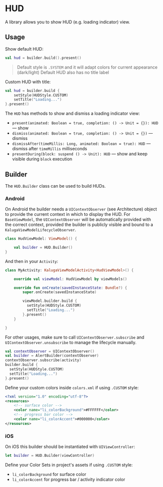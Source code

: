 # HUD

A library allows you to show HUD (e.g. loading indicator) view.

## Usage

Show default HUD:

```kotlin
val hud = builder.build().present()
```

> Default style is `.SYSTEM` and it will adapt colors for current appearance (dark/light)
> Default HUD also has no title label

Custom HUD with title:

```kotlin
val hud = builder.build {
    setStyle(HUDStyle.CUSTOM)
    setTitle("Loading...")
}.present()
```

The `HUD` has methods to show and dismiss a loading indicator view:
- `present(animated: Boolean = true, completion: () -> Unit = {}): HUD` — show
- `dismiss(animated: Boolean = true, completion: () -> Unit = {})` — dismiss
- `dismissAfter(timeMillis: Long, animated: Boolean = true): HUD` — dismiss after `timeMillis` milliseconds
- `presentDuring(block: suspend () -> Unit): HUD` — show and keep visible during `block` execution

## Builder

The `HUD.Builder` class can be used to build HUDs.

### Android
On Android the builder needs a `UIContextObserver` (see Architecture) object to provide the current context in which to display the HUD.
For `BaseViewModel`, the `UIContextObserver` will be automatically provided with the correct context, provided the builder is publicly visible and bound to a `KalugaViewModelLifecycleObserver`.

```kotlin
class HudViewModel: ViewModel() {

    val builder = HUD.Builder()
}
```

And then in your `Activity`:

```kotlin
class MyActivity: KalugaViewModelActivity<HudViewModel>() {

    override val viewModel: HudViewModel by viewModels()

    override fun onCreate(savedInstanceState: Bundle?) {
        super.onCreate(savedInstanceState)

        viewModel.builder.build {
          setStyle(HUDStyle.CUSTOM)
          setTitle("Loading...")
        }.present()
    }

}
```

For other usages, make sure to call `UIContextObserver.subscribe` and `UIContextObserver.unsubscribe` to manage the lifecycle manually.

```kotlin
val contextObserver = UIContextObserver()
val builder = AlertBuilder(contextObserver)
contextObserver.subscribe(activity)
builder.build {
  setStyle(HUDStyle.CUSTOM)
  setTitle("Loading...")
}.present()
```

Define your custom colors inside `colors.xml` if using `.CUSTOM` style:

```xml
<?xml version="1.0" encoding="utf-8"?>
<resources>
    <!-- surface color -->
    <color name="li_colorBackground">#FFFFFF</color>
    <!-- progress bar color -->
    <color name="li_colorAccent">#000000</color>
</resources>
```

### iOS

On iOS this builder should be instantiated with `UIViewController`:

```swift
let builder = HUD.Builder(viewController)
```

Define your Color Sets in project's assets if using `.CUSTOM` style:

- `li_colorBackground` for surface color
- `li_colorAccent` for progress bar / activity indicator color

